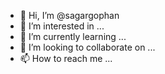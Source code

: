 - 👋 Hi, I’m @sagargophan
- 👀 I’m interested in ...
- 🌱 I’m currently learning ...
- 💞️ I’m looking to collaborate on ...
- 📫 How to reach me ...

<!---
sagargophan/sagargophan is a ✨ special ✨ repository because its `README.md` (this file) appears on your GitHub profile.
You can click the Preview link to take a look at your changes.
--->
